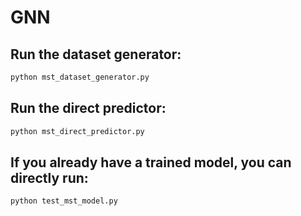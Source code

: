 # GNN

## Run the dataset generator:
```bash
python mst_dataset_generator.py
```

## Run the direct predictor:
```bash
python mst_direct_predictor.py
```

## If you already have a trained model, you can directly run:
```bash
python test_mst_model.py
```
